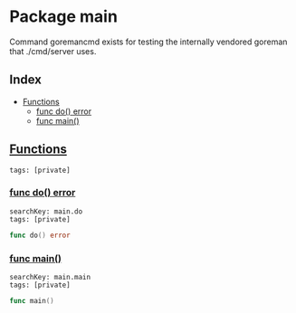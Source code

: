 # Package main

Command goremancmd exists for testing the internally vendored goreman that ./cmd/server uses. 

## Index

* [Functions](#func)
    * [func do() error](#do)
    * [func main()](#main)


## <a id="func" href="#func">Functions</a>

```
tags: [private]
```

### <a id="do" href="#do">func do() error</a>

```
searchKey: main.do
tags: [private]
```

```Go
func do() error
```

### <a id="main" href="#main">func main()</a>

```
searchKey: main.main
tags: [private]
```

```Go
func main()
```

